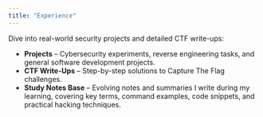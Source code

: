 ```yaml
---
title: "Experience"
---
```


Dive into real-world security projects and detailed CTF write-ups:

<ul style="padding-left:2rem; margin-top:0.5rem;">
  <li><strong>Projects</strong> – Cybersecurity experiments, reverse engineering tasks, and general software development projects.</li>
  <li><strong>CTF Write-Ups</strong> – Step-by-step solutions to Capture The Flag challenges.</li>
  <li><strong>Study Notes Base</strong> – Evolving notes and summaries I write during my learning, covering key terms, command examples, code snippets, and practical hacking techniques.</li>
</ul>
